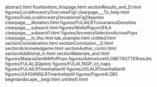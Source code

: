 abstract.html
flushbottom_thispage.html
sectionResults_and_D.html
figures/LocalAncestryOverviewFig1
clearpage___To_help.html
figures/FulaLocalAncestryDeviationsFig24panels
clearpage___Mutation.html
figures/FULAILRTcovarianceDensities
clearpage___subsecti.html
figures/WollofFigure3HLA
clearpage___subsecti1.html
figures/AncestrySelectionAcrossPops
clearpage___In_the.html
tab_example.html
untitled.html
sectionConsideration.html
sectionConclusion__G.html
sectionAcknowledgeme.html
sectionAuthor_contri.html
sectionAdditional_in.html
sectionMaterials_and.html
figures/MalariaGenMAPofPops
figures/AdmixtureGLOBETROTTERresults
figures/FULAI_QQplots
figures/FULAI_1KGP_lct_haps
figures/FULAILRTmanhattanIII
figures/JOLALRTmanhattanIII
figures/JUHOANSILRTmanhattanIII
figures/Figure4LDB2
beginlandscape__begi.html
untitled1.html